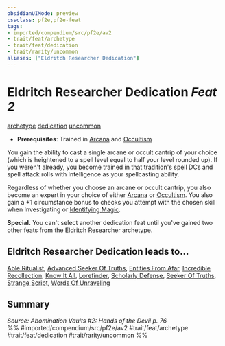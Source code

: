 ```yaml
---
obsidianUIMode: preview
cssclass: pf2e,pf2e-feat
tags:
- imported/compendium/src/pf2e/av2
- trait/feat/archetype
- trait/feat/dedication
- trait/rarity/uncommon
aliases: ["Eldritch Researcher Dedication"]
---
```

# Eldritch Researcher Dedication  *Feat 2*  
[archetype](archetype.md)  [dedication](dedication.md)  [uncommon](uncommon.md)  

- **Prerequisites**: Trained in [Arcana](../skills.md#Arcana) and [Occultism](../skills.md#Occultism)

You gain the ability to cast a single arcane or occult cantrip of your choice (which is heightened to a spell level equal to half your level rounded up). If you weren't already, you become trained in that tradition's spell DCs and spell attack rolls with Intelligence as your spellcasting ability.

Regardless of whether you choose an arcane or occult cantrip, you also become an expert in your choice of either [Arcana](../skills.md#Arcana) or [Occultism](../skills.md#Occultism). You also gain a +1 circumstance bonus to checks you attempt with the chosen skill when Investigating or [Identifying Magic](identify-magic.md).

**Special.** You can't select another dedication feat until you've gained two other feats from the Eldritch Researcher archetype.

## Eldritch Researcher Dedication leads to...

[Able Ritualist](able-ritualist-av2.md), [Advanced Seeker Of Truths](advanced-seeker-of-truths-av2.md), [Entities From Afar](entities-from-afar-av2.md), [Incredible Recollection](incredible-recollection-av2.md), [Know It All](know-it-all-av2.md), [Lorefinder](lorefinder-av2.md), [Scholarly Defense](scholarly-defense-av2.md), [Seeker Of Truths](seeker-of-truths-av2.md), [Strange Script](strange-script-av2.md), [Words Of Unraveling](words-of-unraveling-av2.md)

## Summary

*Source: Abomination Vaults #2: Hands of the Devil p. 76*  
%% #imported/compendium/src/pf2e/av2 #trait/feat/archetype #trait/feat/dedication #trait/rarity/uncommon %%